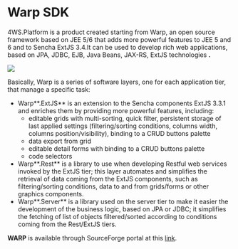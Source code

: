 # Warp SDK

4WS.Platform is a product created starting from Warp, an open source framework based on JEE 5/6 that adds more powerful features to JEE 5 and 6 and to Sencha ExtJS 3.4.It can be used to develop rich web applications, based on JPA, JDBC, EJB, Java Beans, JAX-RS, ExtJS technologies **.** 

![](http://4wsplatform.org/wp-content/uploads/2018/02/tech.png)

Basically, Warp is a series of software layers, one for each application tier, that manage a specific task:

* Warp**.ExtJS** is an extension to the Sencha components ExtJS 3.3.1 and enriches them by providing more powerful features, including:
  * editable grids with multi-sorting, quick filter, persistent storage of last applied settings \(filtering/sorting conditions, columns width, columns position/visibility\), binding to a CRUD buttons palette
  * data export from grid
  * editable detail forms with binding to a CRUD buttons palette
  * code selectors
* Warp**.Rest** is a library to use when developing Restful web services invoked by the ExtJS tier; this layer automates and simplifies the retrieval of data coming from the ExtJS components, such as filtering/sorting conditions, data to and from grids/forms or other graphics components.
* Warp**.Server** is a library used on the server tier to make it easier the development of the business logic, based on JPA or JDBC; it simplifies the fetching of list of objects filtered/sorted according to conditions coming from the Rest/ExtJS tiers.

**WARP** is available through SourceForge portal at this [link](https://sourceforge.net/projects/warpframework/).

